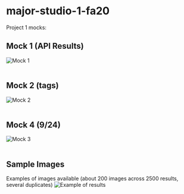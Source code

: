 # major-studio-1-fa20

Project 1 mocks:<br />
## Mock 1 (API Results)
![Mock 1](mocks/mock1.png)<br /><br />
## Mock 2 (tags)
![Mock 2](mocks/mock2.png)<br /><br />
## Mock 4 (9/24)
![Mock 3](mocks/mock4.png)<br /><br />
## Sample Images
Examples of images available (about 200 images across 2500 results, several duplicates)
![Example of results](mocks/results.png)
